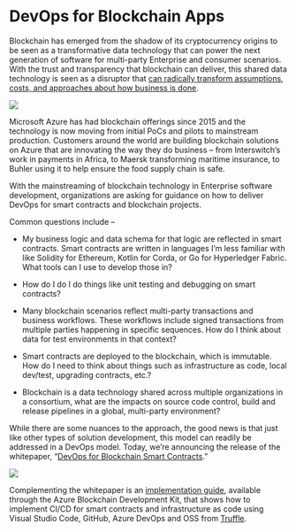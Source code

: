DevOps for Blockchain Apps
==========================

Blockchain has emerged from the shadow of its cryptocurrency origins to be seen
as a transformative data technology that can power the next generation of
software for multi-party Enterprise and consumer scenarios. With the trust and
transparency that blockchain can deliver, this shared data technology is seen as
a disruptor that [can radically transform assumptions, costs, and approaches
about how business is
done](https://hbr.org/sponsored/2017/10/how-blockchain-will-accelerate-business-performance-and-power-the-smart-economy).

![](media/3f30193bb0a0bc1d5a27da8e17ea9cbc.png)

Microsoft Azure has had blockchain offerings since 2015 and the technology is
now moving from initial PoCs and pilots to mainstream production. Customers
around the world are building blockchain solutions on Azure that are innovating
the way they do business – from Interswitch’s work in payments in Africa, to
Maersk transforming maritime insurance, to Buhler using it to help ensure the
food supply chain is safe.

With the mainstreaming of blockchain technology in Enterprise software
development, organizations are asking for guidance on how to deliver DevOps for
smart contracts and blockchain projects.

Common questions include –

-   My business logic and data schema for that logic are reflected in smart
    contracts. Smart contracts are written in languages I’m less familiar with
    like Solidity for Ethereum, Kotlin for Corda, or Go for Hyperledger Fabric.
    What tools can I use to develop those in?

-   How do I do I do things like unit testing and debugging on smart contracts?

-   Many blockchain scenarios reflect multi-party transactions and business
    workflows. These workflows include signed transactions from multiple parties
    happening in specific sequences. How do I think about data for test
    environments in that context?

-   Smart contracts are deployed to the blockchain, which is immutable. How do I
    need to think about things such as infrastructure as code, local dev/test,
    upgrading contracts, etc.?

-   Blockchain is a data technology shared across multiple organizations in a
    consortium, what are the impacts on source code control, build and release
    pipelines in a global, multi-party environment?

While there are some nuances to the approach, the good news is that just like
other types of solution development, this model can readily be addressed in a
DevOps model. Today, we’re announcing the release of the whitepaper, “[DevOps
for Blockchain Smart Contracts](https://github.com/Azure-Samples/blockchain-devkit/tree/master/devops/DevOps%20for%20Blockchain%20Smart%20Contracts.pdf).”

![](media/3a3cb957a3837b963f35b032276a1a79.png)

Complementing the whitepaper is an [implementation
guide](https://github.com/Azure-Samples/blockchain-devkit/tree/master/devops/DevOps%20for%20Blockchain%20Smart%20Contracts%20-%20Implementation%20Guide.pdf), available through the Azure Blockchain
Development Kit, that shows how to implement CI/CD for smart contracts and
infrastructure as code using Visual Studio Code, GitHub, Azure DevOps and OSS
from [Truffle](https://www.truffleframework.com/).